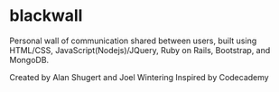 # blackwall

Personal wall of communication shared between users, built using HTML/CSS, JavaScript(Nodejs)/JQuery, Ruby on Rails, Bootstrap, and MongoDB.

Created by Alan Shugert and Joel Wintering
Inspired by Codecademy 
